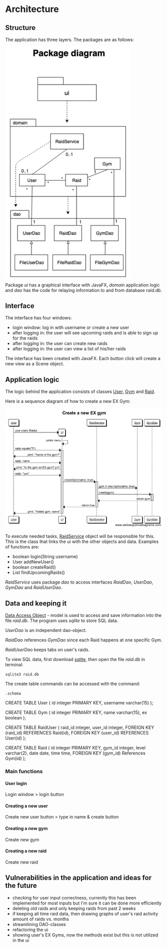 # Architecture

## Structure

The application has three layers. The packages are as follows:

<img src="https://raw.githubusercontent.com/sinilandia/ohte2019/master/Documentation/kuvat/Packagediagram.png" width="400">

Package _ui_ has a graphical interface with JavaFX, _domain_ application logic and _dao_ has the code for relaying information to and from database _raid.db_.

## Interface

The interface has four windows:
- login window: log in with username or create a new user
- after logging in: the user will see upcoming raids and is able to sign up for the raids
- after logging in: the user can create new raids
- after logging in: the user can view a list of his/her raids

The interface has been created with JavaFX. Each button click will create a new view as a Scene object. 

## Application logic

The logic behind the application consists of classes [User](https://github.com/sinilandia/ohte2019/blob/master/Didiraidthat/src/main/java/domain/User.java), [Gym](https://github.com/sinilandia/ohte2019/blob/master/Didiraidthat/src/main/java/domain/Gym.java) and [Raid](https://github.com/sinilandia/ohte2019/blob/master/Didiraidthat/src/main/java/domain/Raid.java). 

Here is a sequence diagram of how to create a new EX Gym:

<img src="https://github.com/sinilandia/ohte2019/blob/master/Documentation/kuvat/Create%20a%20new%20EX%20gym.png" width="800">

To execute needed tasks, [RaidService](https://github.com/sinilandia/ohte2019/blob/master/Didiraidthat/src/main/java/domain/RaidService.java) object will be responsible for this. This is the class that links the ui with the other objects and data. Examples of functions are:
- boolean login(String username)
- User addNewUser()
- boolean createRaid()
- List<Raid> findUpcomingRaids()

_RaidService_ uses package _dao_ to access interfaces _RaidDao_, _UserDao_, _GymDao_ and _RaidUserDao_. 


## Data and keeping it

[Data Access Object](https://en.wikipedia.org/wiki/Data_access_object) - model is used to access and save information into the file _raid.db_. The program uses _sqlite_ to store SQL data.

_UserDao_ is an independent dao-object.

_RaidDao_ references _GymDao_ since each Raid happens at one specific Gym.

_RaidUserDao_ keeps tabs on user's raids.

To view SQL data, first download [sqlite](https://www.sqlite.org/index.html), then open the file _raid.db_ in terminal:
```
sqlite3 raid.db
```
The create table commands can be accessed with the command:
```
.schema
```
CREATE TABLE User (
id integer PRIMARY KEY,
username varchar(15)
);

CREATE TABLE Gym (
id integer PRIMARY KEY,
name varchar(15),
ex boolean
);

CREATE TABLE RaidUser (
    raid_id integer,
    user_id integer,
    FOREIGN KEY (raid_id) REFERENCES Raid(id),
    FOREIGN KEY (user_id) REFERENCES User(id)
);

CREATE TABLE Raid (
   id integer PRIMARY KEY,
   gym_id integer,
   level varchar(2),
   date date,
   time time,
   FOREIGN KEY (gym_id) References Gym(id)
);


### Main functions

#### User login

Login window > login button

#### Creating a new user

Create new user button > type in name & create button

#### Creating a new gym 

Create new gym

#### Creating a new raid

Create new raid



## Vulnerabilities in the application and ideas for the future
- checking for user input correctness, currently this has been implemented for most inputs but I'm sure it can be done more efficiently
- deleting old raids and only keeping raids from past 2 weeks
- if keeping all time raid data, then drawing graphs of user's raid activity amount of raids vs. months
- streamlining DAO-classes
- refactoring the ui
- showing user's EX Gyms, now the methods exist but this is not utilized in the ui
